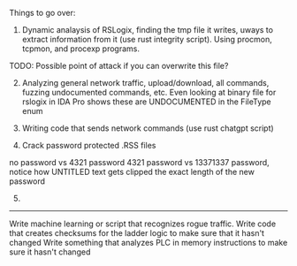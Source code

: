 

Things to go over:

1. Dynamic analaysis of RSLogix, finding the tmp file it writes, uways to extract information from it (use rust integrity script). Using procmon, tcpmon, and procexp programs.

TODO: Possible point of attack if you can overwrite this file?

2. Analyzing general network traffic, upload/download, all commands, fuzzing undocumented commands, etc. Even looking at binary file for rslogix in IDA Pro shows these are UNDOCUMENTED in the FileType enum

3. Writing code that sends network commands (use rust chatgpt script)

4. Crack password protected .RSS files

no password vs 4321 password
4321 password vs 13371337 password, notice how UNTITLED text gets clipped the exact length of the new password

5. 


-------------------

Write machine learning or script that recognizes rogue traffic. 
Write code that creates checksums for the ladder logic to make sure that it hasn't changed
Write something that analyzes PLC in memory instructions to make sure it hasn't changed